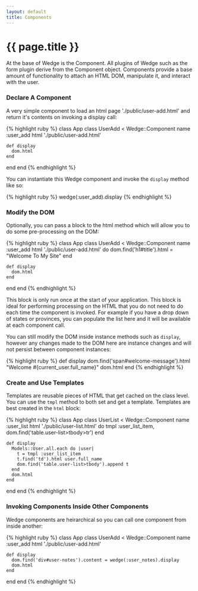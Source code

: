 ```yaml
---
layout: default
title: Components
---
```


# {{ page.title }}

At the base of Wedge is the Component. All plugins of Wedge such as the form plugin derive from the Component object. Components provide a base amount of functionality to attach an HTML DOM, manipulate it, and interact with the user.

### Declare A Component

A very simple component to load an html page './public/user-add.html' and return it's contents on invoking a display call:

{% highlight ruby %}
class App
  class UserAdd < Wedge::Component
    name :user_add
    html './public/user-add.html'

    def display
      dom.html
    end
  end
end
{% endhighlight %}

You can instantiate this Wedge component and invoke the `display` method like so:

{% highlight ruby %}
wedge(:user_add).display
{% endhighlight %}

### Modify the DOM

Optionally, you can pass a block to the html method which will allow you to do some pre-processing on the DOM:

{% highlight ruby %}
class App
  class UserAdd < Wedge::Component
    name :user_add
    html './public/user-add.html' do
      dom.find('h1#title').html = "Welcome To My Site"
    end

    def display
      dom.html
    end
  end
end
{% endhighlight %}

This block is only run once at the start of your application. This block is ideal for performing processing on the HTML that you do not need to do each time the component is invoked. For example if you have a drop down of states or provinces, you can populate the list here and it will be available at each component call.

You can still modify the DOM inside instance methods such as `display`, however any changes made to the DOM here are instance changes and will not persist between component instances:

{% highlight ruby %}
def display
 dom.find('span#welcome-message').html "Welcome #{current_user.full_name}"
 dom.html
end
{% endhighlight %}

### Create and Use Templates

Templates are reusable pieces of HTML that get cached on the class level. You can use the `tmpl` method to both set and get a template. Templates are best created in the `html` block:

{% highlight ruby %}
class App
  class UserList < Wedge::Component
    name :user_list
    html './public/user-list.html' do
      tmpl :user_list_item, dom.find('table.user-list>tbody>tr')
    end

    def display
      Models::User.all.each do |user|
        t = tmpl :user_list_item
        t.find('td').html user.full_name
        dom.find('table.user-list>tbody').append t
      end
      dom.html
    end
  end
end
{% endhighlight %}

### Invoking Components Inside Other Components

Wedge components are heirarchical so you can call one component from inside another:

{% highlight ruby %}
class App
  class UserAdd < Wedge::Component
    name :user_add
    html './public/user-add.html'

    def display
      dom.find('div#user-notes').content = wedge(:user_notes).display
      dom.html
    end
  end
end
{% endhighlight %}
